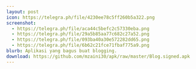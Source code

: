 ```yaml
---
layout: post
icon: https://telegra.ph/file/4230ee78c5ff260b5a322.png
screenshot:
  - https://telegra.ph/file/aca44c5befc2c57330eba.png
  - https://telegra.ph/file/29a5b85aa77c682c27a52.png
  - https://telegra.ph/file/093ba40a30e572282dd65.png
  - https://telegra.ph/file/6b62c21fce71fbaf775a9.png
blurb: Aplikasi yang bagus buat blogging.
download: https://github.com/mzaini30/apk/raw/master/Blog.signed.apk
---
```


